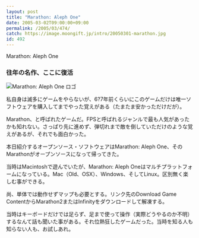 ```yaml
---
layout: post
title: "Marathon: Aleph One"
date: 2005-03-02T09:00:00+09:00
permalink: /2005/03/474/
catch: https://image.moongift.jp/intro/20050301-marathon.jpg
id: 492
---
```

Marathon: Aleph One  
<!--more-->

### 往年の名作、ここに復活
  

![Marathon: Aleph One ロゴ](https://image.moongift.jp/intro/20050301-marathon.jpg "Marathon: Aleph One ロゴ")

  

私自身は滅多にゲームをやらないが、6?7年前くらいにこのゲームだけは唯一ソフトウェアを購入してまでやった覚えがある（たまたま安かっただけだが）。

  

Marathon、と呼ばれたゲームだ。FPSと呼ばれるジャンルで最も人気があったかも知れない。さっぱり先に進めず、弾切れまで敵を倒していただけのような覚えがあるが、それでも面白かった。

  

本日紹介するオープンソース・ソフトウェアはMarathon: Aleph One、そのMarathonがオープンソースになって帰ってきた。

  

当時はMacintoshで遊んでいたが、Marathon: Aleph Oneはマルチプラットフォームになっている。Mac（Old、OSX）、Windows、そしてLinux。区別無く楽しむ事ができる。

  

尚、単体では動作せずマップも必要とする。リンク先のDownload Game ContentからMarathon2またはInfinityをダウンロードして解凍する。

  

当時はキーボードだけでは足らず、足まで使って操作（実際どうやるのか不明）するなんて話も聞いた事がある。それ位熱狂したゲームだった。当時を知る人も知らない人も、お試しあれ。

